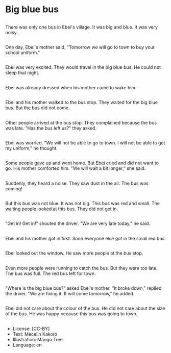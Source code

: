 # Big blue bus

##
There was only
one bus in
Ebei's village.
It was big and blue.
It was very noisy.

##
One day, Ebei's
mother said,
"Tomorrow we will
go to town to buy
your school uniform."

##
Ebei was very excited.
They would travel
in the big blue
bus.
He could not sleep
that night.

##
Ebei was already
dressed when his
mother came to
wake him.

##
Ebei and his mother
walked to the
bus stop.
They waited for
the big blue bus.
But the bus
did not come.

##
Other people arrived
at the bus stop.
They complained
because the bus
was late.
"Has the bus
left us?"
they asked.

##
Ebei was worried.
"We will not be able
to go to town.
I will not be able
to get my uniform,"
he thought.

##
Some people gave up
and went home.
But Ebei cried and
did not want to go.
His mother
comforted him.
"We will wait
a bit longer," she said.

##
Suddenly, they heard
a noise.
They saw dust
in the air.
The bus was coming!

##
But this bus was not
blue. It was not big.
This bus was red
and small.
The waiting people
looked at this bus.
They did not get in.

##
"Get in! Get in!"
shouted the driver.
"We are very late
today," he said.

##
Ebei and his mother
got in first.
Soon everyone else
got in the small
red bus.

##
Ebei looked out the
window. He saw
more people at
the bus stop.

##
Even more people
were running to
catch the bus.
But they were too late.
The bus was full.
The red bus left
for town.

##
"Where is the big
blue bus?" asked
Ebei's mother.
"It broke down,"
replied the driver.
"We are fixing it.
It will come tomorrow,"
he added.

##
Ebei did not care
about the colour of
the bus.
He did not care
about the size of
the bus.
He was happy
because this bus
was going to town.

##
* License: [CC-BY]
* Text: Mecelin Kakoro
* Illustration: Mango Tree
* Language: en
